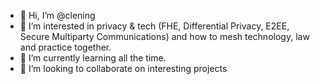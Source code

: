 - 👋 Hi, I’m @clening
- 👀 I’m interested in privacy & tech (FHE, Differential Privacy, E2EE, Secure Multiparty Communications) and how to mesh technology, law and practice together.  
- 🌱 I’m currently learning all the time. 
- 💞️ I’m looking to collaborate on interesting projects

<!---
clening/clening is a ✨ special ✨ repository because its `README.md` (this file) appears on your GitHub profile.
You can click the Preview link to take a look at your changes.
<a rel="me" href="https://freeradical.zone/@privacat">Mastodon</a>
--->
